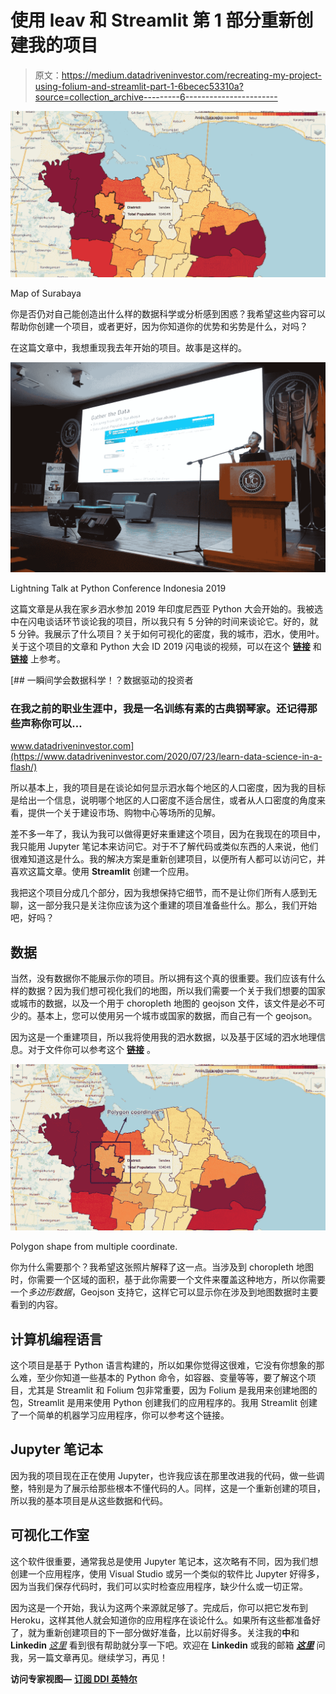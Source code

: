 # 使用 leav 和 Streamlit 第 1 部分重新创建我的项目

> 原文：<https://medium.datadriveninvestor.com/recreating-my-project-using-folium-and-streamlit-part-1-6becec53310a?source=collection_archive---------6----------------------->

![](img/92f2ce34bbc7bb75c5be7e33e8167956.png)

Map of Surabaya

你是否仍对自己能创造出什么样的数据科学或分析感到困惑？我希望这些内容可以帮助你创建一个项目，或者更好，因为你知道你的优势和劣势是什么，对吗？

在这篇文章中，我想重现我去年开始的项目。故事是这样的。

![](img/0dee663d8843a0db79af3f523782a15c.png)

Lightning Talk at Python Conference Indonesia 2019

这篇文章是从我在家乡泗水参加 2019 年印度尼西亚 Python 大会开始的。我被选中在闪电谈话环节谈论我的项目，所以我只有 5 分钟的时间来谈论它。好的，就 5 分钟。我展示了什么项目？关于如何可视化的密度，我的城市，泗水，使用叶。关于这个项目的文章和 Python 大会 ID 2019 闪电谈的视频，可以在这个 [**链接**](https://github.com/rizkysifaul/PyCon2019) 和 [**链接**](https://www.youtube.com/watch?v=2luAZuLi5IA&t=468s) 上参考。

[](https://www.datadriveninvestor.com/2020/07/23/learn-data-science-in-a-flash/) [## 一瞬间学会数据科学！？数据驱动的投资者

### 在我之前的职业生涯中，我是一名训练有素的古典钢琴家。还记得那些声称你可以…

www.datadriveninvestor.com](https://www.datadriveninvestor.com/2020/07/23/learn-data-science-in-a-flash/) 

所以基本上，我的项目是在谈论如何显示泗水每个地区的人口密度，因为我的目标是给出一个信息，说明哪个地区的人口密度不适合居住，或者从人口密度的角度来看，提供一个关于建设市场、购物中心等场所的见解。

差不多一年了，我认为我可以做得更好来重建这个项目，因为在我现在的项目中，我只能用 Jupyter 笔记本来访问它。对于不了解代码或类似东西的人来说，他们很难知道这是什么。我的解决方案是重新创建项目，以便所有人都可以访问它，并喜欢这篇文章。使用 **Streamlit** 创建一个应用。

我把这个项目分成几个部分，因为我想保持它细节，而不是让你们所有人感到无聊，这一部分我只是关注你应该为这个重建的项目准备些什么。那么，我们开始吧，好吗？

## 数据

当然，没有数据你不能展示你的项目。所以拥有这个真的很重要。我们应该有什么样的数据？因为我们想可视化我们的地图，所以我们需要一个关于我们想要的国家或城市的数据，以及一个用于 choropleth 地图的 geojson 文件，该文件是必不可少的。基本上，您可以使用另一个城市或国家的数据，而自己有一个 geojson。

因为这是一个重建项目，所以我将使用我的泗水数据，以及基于区域的泗水地理信息。对于文件你可以参考这个 [**链接**](https://github.com/rizkysifaul/PyCon2019) 。

![](img/64f798a368e838cff9456d6d31e7c37d.png)

Polygon shape from multiple coordinate.

你为什么需要那个？我希望这张照片解释了这一点。当涉及到 choropleth 地图时，你需要一个区域的面积，基于此你需要一个文件来覆盖这种地方，所以你需要一个*多边形数据*，Geojson 支持它，这样它可以显示你在涉及到地图数据时主要看到的内容。

## 计算机编程语言

这个项目是基于 Python 语言构建的，所以如果你觉得这很难，它没有你想象的那么难，至少你知道一些基本的 Python 命令，如容器、变量等等，要了解这个项目，尤其是 Streamlit 和 Folium 包非常重要，因为 Folium 是我用来创建地图的包，Streamlit 是用来使用 Python 创建我们的应用程序的。我用 Streamlit 创建了一个简单的机器学习应用程序，你可以参考这个链接。

## Jupyter 笔记本

因为我的项目现在正在使用 Jupyter，也许我应该在那里改进我的代码，做一些调整，特别是为了展示给那些根本不懂代码的人。同样，这是一个重新创建的项目，所以我的基本项目是从这些数据和代码。

## 可视化工作室

这个软件很重要，通常我总是使用 Jupyter 笔记本，这次略有不同，因为我们想创建一个应用程序，使用 Visual Studio 或另一个类似的软件比 Jupyter 好得多，因为当我们保存代码时，我们可以实时检查应用程序，缺少什么或一切正常。

因为这是一个开始，我认为这两个来源就足够了。完成后，你可以把它发布到 Heroku，这样其他人就会知道你的应用程序在谈论什么。如果所有这些都准备好了，就为重新创建项目的下一部分做好准备，比以前好得多。关注我的**中**和 **Linkedin** [*这里*](https://www.linkedin.com/in/muhammad-sifa-ul-rizky-63525795/) 看到很有帮助就分享一下吧。欢迎在 **Linkedin** 或我的邮箱 [***这里***](http://msifaulkiki@gmail.com) 问我，另一篇文章再见。继续学习，再见！

**访问专家视图—** [**订阅 DDI 英特尔**](https://datadriveninvestor.com/ddi-intel)